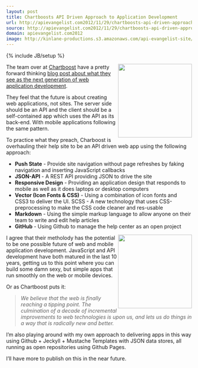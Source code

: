 ```yaml
---
layout: post
title: Chartboosts API Driven Approach to Application Development
url: http://apievangelist.com2012/11/29/chartboosts-api-driven-approach-to-application-development/
source: http://apievangelist.com2012/11/29/chartboosts-api-driven-approach-to-application-development/
domain: apievangelist.com2012
image: http://kinlane-productions.s3.amazonaws.com/api-evangelist-site/blog/Chartboost-Logo.png
---
```

{% include JB/setup %}<p>
     <a href="http://chartboost.com" target="_blank"><img src="https://s3.amazonaws.com/kinlane-productions/api-evangelist/chartboost/Chartboost-Logo.png"  width="200" align="right" /></a>
</p>
<p>
     The team over at <a href="http://chartboost.com" target="_blank">Chartboost</a> have a pretty forward thinking <a href="http://blog.chartboost.com/post/36221629171/web-3-0-help-site?hn">blog post about what they see as the next generation of web application development</a>.
</p>
<p>
     They feel that the future is about creating web applications, not sites. The server side should be an API and the client should be a self-contained app which uses the API as its back-end. With mobile applications following the same pattern.
</p>
<p>
     To practice what they preach, Charboost is overhauling their help site to be an API driven web app using the following approach:
</p>
<ul>
     <li>
          <strong>Push State</strong> - Provide site navigation without page refreshes by faking navigation and inserting JavaScript callbacks
     </li>
     <li>
          <strong>JSON-API</strong> - A REST API providing JSON to drive the site
     </li>
     <li>
          <strong>Responsive Design</strong> - Providing an application design that responds to mobile as well as it does laptops or desktop computers
     </li>
     <li>
          <strong>Vector (Icon Fonts &amp; CSS)</strong> - Using a combination of icon fonts and CSS3 to deliver the UI. SCSS - A new technology that uses CSS-preprocessing to make the CSS code cleaner and res-usable
     </li>
     <li>
          <strong>Markdown</strong> - Using the simple markup language to allow anyone on their team to write and edit help articles
     </li>
     <li>
          <strong>GitHub</strong> - Using Github to manage the help center as an open project
     </li>
</ul>
<p>
     <a href="http://chartboost.com" target="_blank"><img src="https://s3.amazonaws.com/kinlane-productions/api-evangelist/chartboost/Chartboost-Help-Center-Screenshot.png"  width="200" align="right" /></a>
</p>
<p>
     I agree that their metholody has the potential to be one possible future of web and mobile application development. JavaScript and API development have both matured in the last 10 years, getting us to this point where you can build some damn sexy, but simple apps that run smoothly on the web or mobile devices.  
</p>
<p>
     Or as Chartboost puts it:
</p>
<blockquote>
     <em>We believe that the web is finally reaching a tipping point. The culmination of a decade of incremental improvements to web technologies is upon us, and lets us do things in a way that is radically new and better.</em>
</blockquote>
<p>
     I’m also playing around with my own approach to delivering apps in this way using Github + Jeckyll + Mustache Templates with JSON data stores, all running as open repositories using Github Pages.
</p>
<p>
     I’ll have more to publish on this in the near future.
</p>

